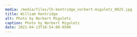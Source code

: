 ```yaml
---
media: /media/files/lh-kentridge_norbert-miguletz_0025.jpg
title: William Kentridge
alt: Photo by Norbert Miguletz
caption: Photo by Norbert Miguletz
date: 2021-04-13T16:54:00-0500
---
```

